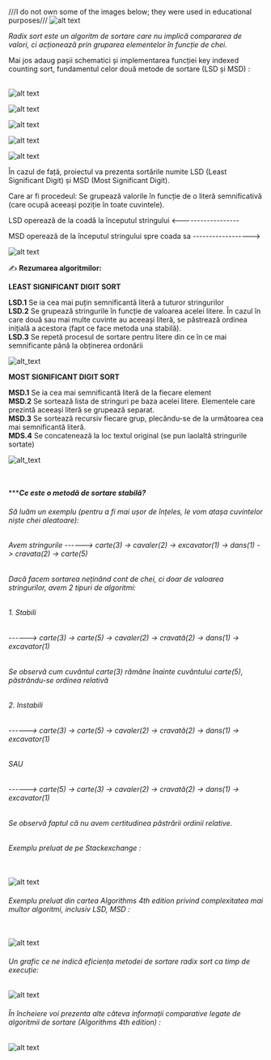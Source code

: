 ///I do not own some of the images below; they were used in educational purposes///
![alt text](https://github.com/AIexandru/LSD-and-MSD-Radix-Sorts-on-Strings/blob/master/Logo%20proiect.png)

<i>Radix sort este un algoritm de sortare care nu implică compararea de valori, ci acționează prin gruparea elementelor în funcție de chei. </i></br>

Mai jos adaug pașii schematici și implementarea funcției key indexed counting sort, fundamentul celor două metode de sortare (LSD și MSD) : </br></br>

![alt text](https://github.com/AIexandru/LSD-and-MSD-Radix-Sorts-on-Strings/blob/master/Counting%20sort%201.png)

![alt text](https://github.com/AIexandru/LSD-and-MSD-Radix-Sorts-on-Strings/blob/master/Counting%20sort%202.png)

![alt text](https://github.com/AIexandru/LSD-and-MSD-Radix-Sorts-on-Strings/blob/master/Counting%20sort%203.png)

![alt text](https://github.com/AIexandru/LSD-and-MSD-Radix-Sorts-on-Strings/blob/master/Counting%20sort%204.png)

![alt text](https://github.com/AIexandru/LSD-and-MSD-Radix-Sorts-on-Strings/blob/master/Key%20indexed%20counting%20code.png)

În cazul de față, proiectul va prezenta sortările numite LSD (Least Significant Digit) și MSD (Most Significant Digit).

Care ar fi procedeul: Se grupează valorile în funcție de o literă semnificativă (care ocupă aceeași poziție în toate cuvintele).

LSD operează de la coadă la începutul stringului       <------------------

MSD operează de la începutul stringului spre coada sa  ------------------>


![alt text](https://github.com/AIexandru/LSD-and-MSD-Radix-Sorts-on-Strings/blob/master/Exemplu%20prelucrat%20LSD-MSD%20(Taken%20and%20modified%20from%20Code%20Worm).png)


✍ **Rezumarea algoritmilor:**

**LEAST SIGNIFICANT DIGIT SORT**

**LSD.1** Se ia cea mai puțin semnificantă literă a tuturor stringurilor </br>
**LSD.2** Se grupează stringurile în funcție de valoarea acelei litere. În cazul în care două sau mai multe cuvinte au aceeași literă, se păstrează ordinea inițială a acestora (fapt ce face metoda una stabilă). </br>
**LSD.3** Se repetă procesul de sortare pentru litere din ce în ce mai semnificante până la obținerea ordonării


![alt_text](https://github.com/AIexandru/LSD-and-MSD-Radix-Sorts-on-Strings/blob/master/Algorithms-4th-edition-Robert-Sedgewick-and-Kevin-Wayne%20LSD.png)


<b>MOST SIGNIFICANT DIGIT SORT</b>
 
**MSD.1** Se ia cea mai semnificantă literă de la fiecare element </br>
**MSD.2** Se sortează lista de stringuri pe baza acelei litere. Elementele care prezintă aceeași literă se grupează separat. </br>
**MSD.3** Se sortează recursiv fiecare grup, plecându-se de la următoarea cea mai semnificantă literă. </br>
**MDS.4** Se concatenează la loc textul original (se pun laolaltă stringurile sortate)
</br>

![alt_text](https://github.com/AIexandru/LSD-and-MSD-Radix-Sorts-on-Strings/blob/master/Algorithms-4th-edition-Robert-Sedgewick-and-Kevin-Wayne%20MSD.png)

</br></br>
***_**Ce este o metodă de sortare stabilă?**_ </br>
###### Să luăm un exemplu (pentru a fi mai ușor de înțeles, le vom atașa cuvintelor niște chei aleatoare): </br>
###### Avem stringurile   ------>  carte(3) -> cavaler(2) -> excavator(1) -> dans(1) -> cravata(2) -> carte(5)</br>
###### Dacă facem sortarea neținând cont de chei, ci doar de valoarea stringurilor, avem 2 tipuri de algoritmi:

###### 1. Stabili </br>
###### ------>  carte(3) -> carte(5) -> cavaler(2) -> cravată(2) -> dans(1) -> excavator(1) </br>
###### Se observă cum cuvântul carte(3) rămâne înainte cuvântului carte(5), păstrându-se ordinea relativă


###### 2. Instabili </br>
###### ------>  carte(3) -> carte(5) -> cavaler(2) -> cravată(2) -> dans(1) -> excavator(1) </br>
######                                          SAU </br>
###### ------>  carte(5) -> carte(3) -> cavaler(2) -> cravată(2) -> dans(1) -> excavator(1) </br>
###### Se observă faptul că nu avem certitudinea păstrării ordinii relative.

###### Exemplu preluat de pe Stackexchange : </br></br>
![alt text](https://github.com/AIexandru/LSD-and-MSD-Radix-Sorts-on-Strings/blob/master/Stack_exchange%20example%20on%20Stable%20Sort.png)

###### Exemplu preluat din cartea Algorithms 4th edition privind complexitatea mai multor algoritmi, inclusiv LSD, MSD : </br></br>
![alt text](https://github.com/AIexandru/LSD-and-MSD-Radix-Sorts-on-Strings/blob/master/Complexity%20comparison.png)

###### Un grafic ce ne indică eficiența metodei de sortare radix sort ca timp de execuție:
![alt text](https://github.com/AIexandru/LSD-and-MSD-Radix-Sorts-on-Strings/blob/master/RadixSortComplexity.jpg)

###### În încheiere voi prezenta alte câteva informații comparative legate de algoritmii de sortare (Algorithms 4th edition) : </br>
![alt text](https://github.com/AIexandru/LSD-and-MSD-Radix-Sorts-on-Strings/blob/master/Algorithm%20complexity.png)
